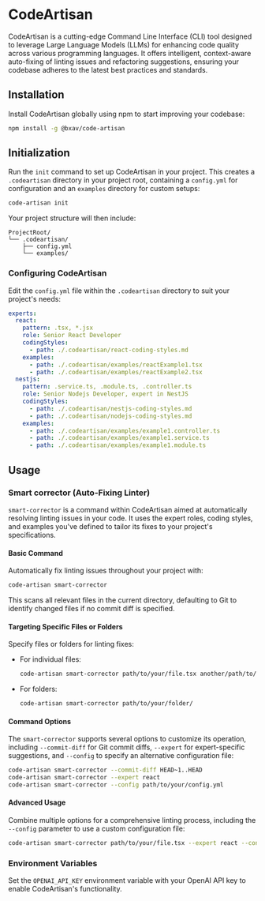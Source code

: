# CodeArtisan

CodeArtisan is a cutting-edge Command Line Interface (CLI) tool designed to leverage Large Language Models (LLMs) for enhancing code quality across various programming languages. It offers intelligent, context-aware auto-fixing of linting issues and refactoring suggestions, ensuring your codebase adheres to the latest best practices and standards.

## Installation

Install CodeArtisan globally using npm to start improving your codebase:

```bash
npm install -g @bxav/code-artisan
```

## Initialization

Run the `init` command to set up CodeArtisan in your project. This creates a `.codeartisan` directory in your project root, containing a `config.yml` for configuration and an `examples` directory for custom setups:

```bash
code-artisan init
```

Your project structure will then include:

```
ProjectRoot/
└── .codeartisan/
    ├── config.yml
    └── examples/
```

### Configuring CodeArtisan

Edit the `config.yml` file within the `.codeartisan` directory to suit your project's needs:

```yml
experts:
  react:
    pattern: .tsx, *.jsx
    role: Senior React Developer
    codingStyles:
      - path: ./.codeartisan/react-coding-styles.md
    examples:
      - path: ./.codeartisan/examples/reactExample1.tsx
      - path: ./.codeartisan/examples/reactExample2.tsx
  nestjs:
    pattern: .service.ts, .module.ts, .controller.ts
    role: Senior Nodejs Developer, expert in NestJS
    codingStyles:
      - path: ./.codeartisan/nestjs-coding-styles.md
      - path: ./.codeartisan/nodejs-coding-styles.md
    examples:
      - path: ./.codeartisan/examples/example1.controller.ts
      - path: ./.codeartisan/examples/example1.service.ts
      - path: ./.codeartisan/examples/example1.module.ts
```

## Usage

### Smart corrector (Auto-Fixing Linter)

`smart-corrector` is a command within CodeArtisan aimed at automatically resolving linting issues in your code. It uses the expert roles, coding styles, and examples you've defined to tailor its fixes to your project's specifications.

#### Basic Command

Automatically fix linting issues throughout your project with:

```bash
code-artisan smart-corrector
```

This scans all relevant files in the current directory, defaulting to Git to identify changed files if no commit diff is specified.

#### Targeting Specific Files or Folders

Specify files or folders for linting fixes:

- For individual files:

  ```bash
  code-artisan smart-corrector path/to/your/file.tsx another/path/to/file.tsx
  ```

- For folders:

  ```bash
  code-artisan smart-corrector path/to/your/folder/
  ```

#### Command Options

The `smart-corrector` supports several options to customize its operation, including `--commit-diff` for Git commit diffs, `--expert` for expert-specific suggestions, and `--config` to specify an alternative configuration file:

```bash
code-artisan smart-corrector --commit-diff HEAD~1..HEAD
code-artisan smart-corrector --expert react
code-artisan smart-corrector --config path/to/your/config.yml
```

#### Advanced Usage

Combine multiple options for a comprehensive linting process, including the `--config` parameter to use a custom configuration file:

```bash
code-artisan smart-corrector path/to/your/file.tsx --expert react --config path/to/your/config.yml
```

### Environment Variables

Set the `OPENAI_API_KEY` environment variable with your OpenAI API key to enable CodeArtisan's functionality.
